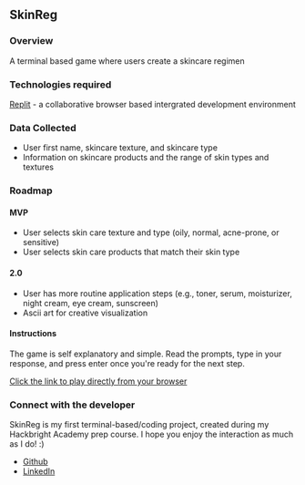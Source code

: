 ## SkinReg

### Overview

A terminal based game where users create a skincare regimen

### Technologies required

[Replit](https://replit.com/) - a collaborative browser based intergrated development environment

### Data Collected

- User first name, skincare texture, and skincare type
- Information on skincare products and the range of skin types and textures

### Roadmap

#### MVP

- User selects skin care texture and type (oily, normal, acne-prone, or sensitive)
- User selects skin care products that match their skin type

#### 2.0

- User has more routine application steps (e.g., toner, serum, moisturizer, night cream, eye cream, sunscreen)
- Ascii art for creative visualization

#### Instructions

The game is self explanatory and simple. Read the prompts, type in your response, and press enter once you're ready for the next step. 

[Click the link to play directly from your browser](https://replit.com/@senseofsteph/SkinReg#main.py)

### Connect with the developer

SkinReg is my first terminal-based/coding project, created during my Hackbright Academy prep course. I hope you enjoy the interaction as much as I do! :)

- [Github](https://github.com/senseofsteph)
- [LinkedIn](https://www.linkedin.com/in/stephanieogamba)
